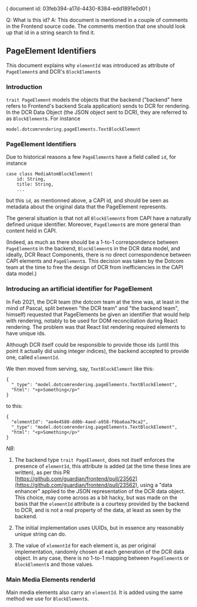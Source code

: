 ( document id: 03feb394-a17d-4430-8384-edd1891e0d01 )

Q: What is this id? A: This document is mentioned in a couple of comments in the Frontend source code. The comments mention that one should look up that id in a string search to find it. 

## PageElement Identifiers

This document explains why `elementId` was introduced as attribute of `PageElement`s and DCR's `BlockElement`s

### Introduction

`trait PageElement` models the objects that the backend ("backend" here refers to Frontend's backend Scala application) sends to DCR for rendering. In the DCR Data Object (the JSON object sent to DCR), they are referred to as `BlockElement`s. For instance 

```
model.dotcomrendering.pageElements.TextBlockElement
```

### PageElement Identifiers

Due to historical reasons a few `PageElement`s have a field called `id`, for instance

```
case class MediaAtomBlockElement(
    id: String,
    title: String,
    ...
```

but this `id`, as mentionned above, a CAPI id, and should be seen as metadata about the original data that the PageElement represents. 

The general situation is that not all `BlockElement`s from CAPI have a naturally defined unique identifier. Moreover, `PageElement`s are more general than content held in CAPI. 

(Indeed, as much as there should be a 1-to-1 correspondence between `PageElement`s in the backend, `BlockElement`s in the DCR data model, and ideally, DCR React Components, there is no direct correspondence between CAPI elements and `PageElement`s. This decision was taken by the Dotcom team at the time to free the design of DCR from inefficiencies in the CAPI data model.)

### Introducing an artificial identifier for PageElement

In Feb 2021, the DCR team (the dotcom team at the time was, at least in the mind of Pascal, split between "the DCR team" and "the backend team", himself) requested that PageElements be given an identifier that would help with rendering, notably to be used for DOM reconciliation during React rendering. The problem was that React list rendering required elements to have unique ids.

Although DCR itself could be responsible to provide those ids (until this point it actually did using integer indices), the backend accepted to provide one, called `elementId`. 

We then moved from serving, say, `TextBlockElement` like this:   

```
{
  "_type": "model.dotcomrendering.pageElements.TextBlockElement",
  "html": "<p>Something</p>"
}
```

to this:

```
{
  "elementId": "ae4e4580-dd0b-4aed-a958-f9ba6aa79ca2",
  "_type": "model.dotcomrendering.pageElements.TextBlockElement",
  "html": "<p>Something</p>"
}
```

*NB*:

1. The backend type `trait PageElement`, does not itself enforces the presence of `elementId`, this attribute is added (at the time these lines are written), as per this PR [https://github.com/guardian/frontend/pull/23562](https://github.com/guardian/frontend/pull/23562), using a "data enhancer" applied to the JSON representation of the DCR data object. This choice, may come across as a bit hacky, but was made on the basis that the `elementId` attribute is a courtesy provided by the backend to DCR, and is not a real property of the data, at least as seen by the backend.

2. The initial implementation uses UUIDs, but in essence any reasonably unique string can do. 

3. The value of `elementId` for each element is, as per original implementation, randomly chosen at each generation of the DCR data object. In any case, there is no 1-to-1 mapping between `PageElement`s or `BlockElement`s and those values. 

### Main Media Elements renderId

Main media elements also carry an `elementId`. It is added using the same method we use for `BlockElement`s.
